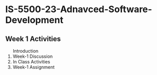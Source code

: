 # IS-5500-23-Adnavced-Software-Development
## Week 1 Activities

<ol>
  <il>Introduction</il>
  <li>Week-1 Discussion</li>
  <li>In Class Activities</li>
  <li>Week-1 Assignment</li>
</ol>


